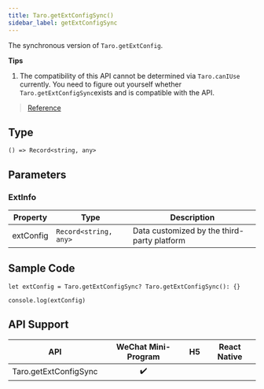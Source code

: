 ```yaml
---
title: Taro.getExtConfigSync()
sidebar_label: getExtConfigSync
---
```


The synchronous version of `Taro.getExtConfig`.

**Tips**
1. The compatibility of this API cannot be determined via `Taro.canIUse` currently. You need to figure out yourself whether `Taro.getExtConfigSync`exists and is compatible with the API.

> [Reference](https://developers.weixin.qq.com/miniprogram/dev/api/ext/wx.getExtConfigSync.html)

## Type

```tsx
() => Record<string, any>
```

## Parameters

### ExtInfo

<table>
  <thead>
    <tr>
      <th>Property</th>
      <th>Type</th>
      <th>Description</th>
    </tr>
  </thead>
  <tbody>
    <tr>
      <td>extConfig</td>
      <td><code>Record&lt;string, any&gt;</code></td>
      <td>Data customized by the third-party platform</td>
    </tr>
  </tbody>
</table>

## Sample Code

```tsx
let extConfig = Taro.getExtConfigSync? Taro.getExtConfigSync(): {}

console.log(extConfig)
```

## API Support

|          API          | WeChat Mini-Program | H5 | React Native |
|:---------------------:|:-------------------:|:--:|:------------:|
| Taro.getExtConfigSync |         ✔️          |    |              |
